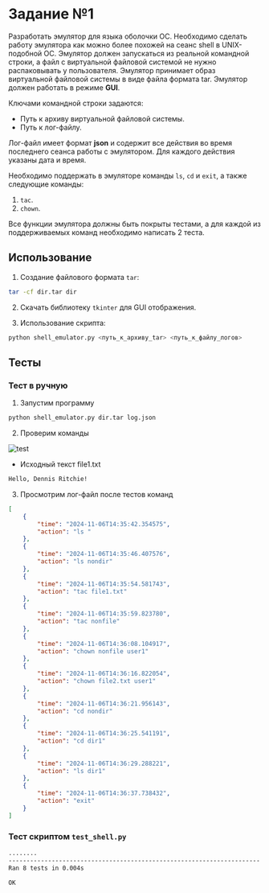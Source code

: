 # Задание №1

Разработать эмулятор для языка оболочки ОС. Необходимо сделать работу эмулятора как можно более похожей на сеанс shell в UNIX-подобной ОС. Эмулятор должен запускаться из реальной командной строки, а файл с виртуальной файловой системой не нужно распаковывать у пользователя. Эмулятор принимает образ виртуальной файловой системы в виде файла формата tar. Эмулятор должен работать в режиме **GUI**.

Ключами командной строки задаются:
- Путь к архиву виртуальной файловой системы.
- Путь к лог-файлу.

Лог-файл имеет формат **json** и содержит все действия во время последнего сеанса работы с эмулятором. Для каждого действия указаны дата и время.

Необходимо поддержать в эмуляторе команды `ls`, `cd` и `exit`, а также следующие команды:
1. `tac`.
2. `chown`.

Все функции эмулятора должны быть покрыты тестами, а для каждой из поддерживаемых команд необходимо написать 2 теста.

## Использование

1. Создание файлового формата `tar`:

```sh
tar -cf dir.tar dir
```

2. Скачать библиотеку `tkinter` для GUI отображения.

3. Использование скрипта:

```sh
python shell_emulator.py <путь_к_архиву_tar> <путь_к_файлу_логов>
```

## Тесты

### Тест в ручную

1. Запустим программу

```sh
python shell_emulator.py dir.tar log.json
```

2. Проверим команды

![test](https://CCЫЛКА "test")

- Исходный текст file1.txt

```txt
Hello, Dennis Ritchie!
```

3. Просмотрим лог-файл после тестов команд

```json
[
    {
        "time": "2024-11-06T14:35:42.354575",
        "action": "ls "
    },
    {
        "time": "2024-11-06T14:35:46.407576",
        "action": "ls nondir"
    },
    {
        "time": "2024-11-06T14:35:54.581743",
        "action": "tac file1.txt"
    },
    {
        "time": "2024-11-06T14:35:59.823780",
        "action": "tac nonfile"
    },
    {
        "time": "2024-11-06T14:36:08.104917",
        "action": "chown nonfile user1"
    },
    {
        "time": "2024-11-06T14:36:16.822054",
        "action": "chown file2.txt user1"
    },
    {
        "time": "2024-11-06T14:36:21.956143",
        "action": "cd nondir"
    },
    {
        "time": "2024-11-06T14:36:25.541191",
        "action": "cd dir1"
    },
    {
        "time": "2024-11-06T14:36:29.288221",
        "action": "ls dir1"
    },
    {
        "time": "2024-11-06T14:36:37.738432",
        "action": "exit"
    }
]
```

### Тест скриптом `test_shell.py`

```sh
........
----------------------------------------------------------------------
Ran 8 tests in 0.004s

OK
```
